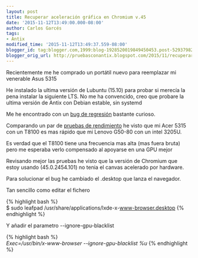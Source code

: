 ```yaml
---
layout: post
title: Recuperar aceleración gráfica en Chromium v.45
date: '2015-11-12T13:49:00.000-08:00'
author: Carlos Garcés
tags: 
- Antix
modified_time: '2015-11-12T13:49:37.559-08:00'
blogger_id: tag:blogger.com,1999:blog-1928520019849450453.post-529379821058590480
blogger_orig_url: http://pruebasconantix.blogspot.com/2015/11/recuperar-aceleracion-grafica-en.html
---
```


Recientemente me he comprado un portátil nuevo para reemplazar mi venerable
Asus 5315

He instalado la ultima versión de Lubuntu (15.10) para probar si merecía la
pena instalar la siguiente LTS. No me ha convencido, creo que probare la
ultima versión de Antix con Debian estable, sin systemd

Me he encontrado con un [bug de
regresión](https://code.google.com/p/chromium/issues/detail?id=509336)
bastante curioso.

<!-- leer mas -->

Comparando un par de [pruebas de rendimiento](https://dev.windows.com/en-us/microsoft-edge/testdrive/demos/fishbowlie/) he visto que mi Acer 5315 con un
T8100 es mas rápido que mi Lenovo G50-80 con un intel 3205U.

Es verdad que el T8100 tiene una frecuencia mas alta (mas fuera bruta) pero me
esperaba verlo compensado al apoyarse en una GPU mejor

Revisando mejor las pruebas he visto que la versión de Chromium que estoy
usando (45.0.2454.101) no tenia el canvas acelerado por hardware.

Para solucionar el bug he cambiado el .desktop que lanza el navegador.

Tan sencillo como editar el fichero

{% highlight bash %}     
$ sudo leafpad /usr/share/applications/lxde-x-www-browser.desktop 
{% endhighlight %}

Y añadir el parametro --ignore-gpu-blacklist

  
{% highlight bash %}     
_Exec=/usr/bin/x-www-browser --ignore-gpu-blacklist %u_
{% endhighlight %}
